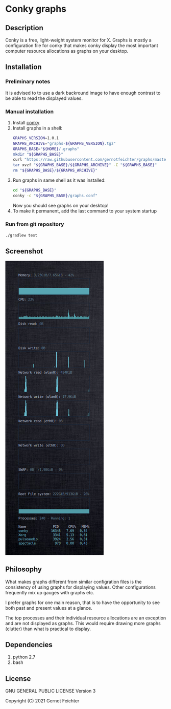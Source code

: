# Conky graphs

## Description
Conky is a free, light-weight system monitor for X.
Graphs is mostly a configuration file for conky that makes conky display the most important computer resource allocations as graphs on your desktop.

## Installation

### Preliminary notes
It is advised to to use a dark backround image to have enough contrast to be able to read the displayed values.

### Manual installation
1. Install [conky](https://github.com/brndnmtthws/conky)
2. Install graphs in a shell:
   ```sh
   GRAPHS_VERSION=1.0.1
   GRAPHS_ARCHIVE="graphs-${GRAPHS_VERSION}.tgz"
   GRAPHS_BASE="${HOME}/.graphs"
   mkdir "${GRAPHS_BASE}"
   curl "https://raw.githubusercontent.com/gernotfeichter/graphs/master/build/distributions/${GRAPHS_ARCHIVE}" -o "${GRAPHS_BASE}/${GRAPHS_ARCHIVE}"
   tar xvzf "${GRAPHS_BASE}/${GRAPHS_ARCHIVE}" -C "${GRAPHS_BASE}"
   rm "${GRAPHS_BASE}/${GRAPHS_ARCHIVE}"
   ```
3. Run graphs in same shell as it was installed:
   ```sh
   cd "${GRAPHS_BASE}"
   conky -c "${GRAPHS_BASE}/graphs.conf"
   ```
   Now you should see graphs on your desktop!
4. To make it permanent, add the last command to your system startup

### Run from git repository
```sh
./gradlew test
```

## Screenshot
![alt](graphs.png)

## Philosophy

What makes graphs different from similar configration files is the consistency of using graphs for displaying values. Other configurations frequently mix up gauges with graphs etc.

I prefer graphs for one main reason, that is to have the opportunity to see both past and present values at a glance.

The top processes and their individual resource allocations are an exception and are not displayed as graphs. This would require drawing more graphs (clutter) than what is practical to display.

## Dependencies
1. python 2.7
2. bash

## License
GNU GENERAL PUBLIC LICENSE Version 3

Copyright (C) 2021 Gernot Feichter

